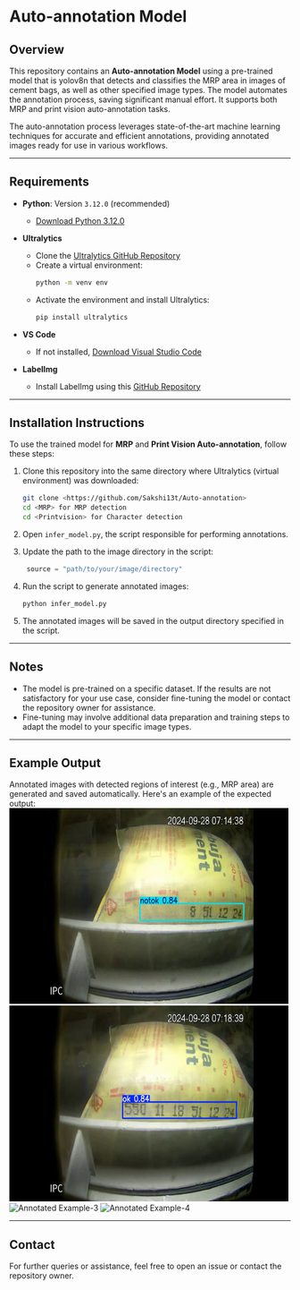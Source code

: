 # Auto-annotation Model
 
## Overview  
This repository contains an **Auto-annotation Model** using a pre-trained model that is yolov8n that detects and classifies the MRP area in images of cement bags, as well as other specified image types. The model automates the annotation process, saving significant manual effort. It supports both MRP and print vision auto-annotation tasks.  

The auto-annotation process leverages state-of-the-art machine learning techniques for accurate and efficient annotations, providing annotated images ready for use in various workflows.  

---

## Requirements  
- **Python**: Version `3.12.0` (recommended)  
  - [Download Python 3.12.0](https://www.python.org/downloads/release/python-3120/)  
- **Ultralytics**  
  - Clone the [Ultralytics GitHub Repository](https://github.com/ultralytics/ultralytics)  
  - Create a virtual environment:  
    ```bash
    python -m venv env
    ```  
  - Activate the environment and install Ultralytics:  
    ```bash
    pip install ultralytics
    ```  
- **VS Code**  
  - If not installed, [Download Visual Studio Code](https://code.visualstudio.com/)  

- **LabelImg**  
  - Install LabelImg using this [GitHub Repository](https://github.com/tzutalin/labelImg)  

---

## Installation Instructions  

To use the trained model for **MRP** and **Print Vision Auto-annotation**, follow these steps:  
1. Clone this repository into the same directory where Ultralytics (virtual environment) was downloaded:  
    ```bash
    git clone <https://github.com/Sakshi13t/Auto-annotation>
    cd <MRP> for MRP detection
    cd <Printvision> for Character detection
    ```  

2. Open `infer_model.py`, the script responsible for performing annotations.  

3. Update the path to the image directory in the script:  
    ```python
     source = "path/to/your/image/directory"
    ```  

4. Run the script to generate annotated images:  
    ```bash
    python infer_model.py
    ```  

5. The annotated images will be saved in the output directory specified in the script.  

---

## Notes  
- The model is pre-trained on a specific dataset. If the results are not satisfactory for your use case, consider fine-tuning the model or contact the repository owner for assistance.  
- Fine-tuning may involve additional data preparation and training steps to adapt the model to your specific image types.  

---

## Example Output  

Annotated images with detected regions of interest (e.g., MRP area) are generated and saved automatically. Here's an example of the expected output:  
<img src="https://github.com/Sakshi13t/Auto-annotation/blob/main/MRP/notok_classification.jpg" width="500" height="350" alt="Annotated Example-1">
<img src="https://github.com/Sakshi13t/Auto-annotation/blob/main/MRP/ok_classification.jpg" width="500" height="350" alt="Annotated Example-2"> 
<img src="https://github.com/Sakshi13t/Auto-annotation/blob/main/Printvision/Img_1.jpg)" width="500" height="350" alt="Annotated Example-3"> 
<img src="https://github.com/Sakshi13t/Auto-annotation/blob/main/Printvision/Image_1727.jpg)" width="500" height="350" alt="Annotated Example-4"> 

--- 


## Contact  
For further queries or assistance, feel free to open an issue or contact the repository owner.  
